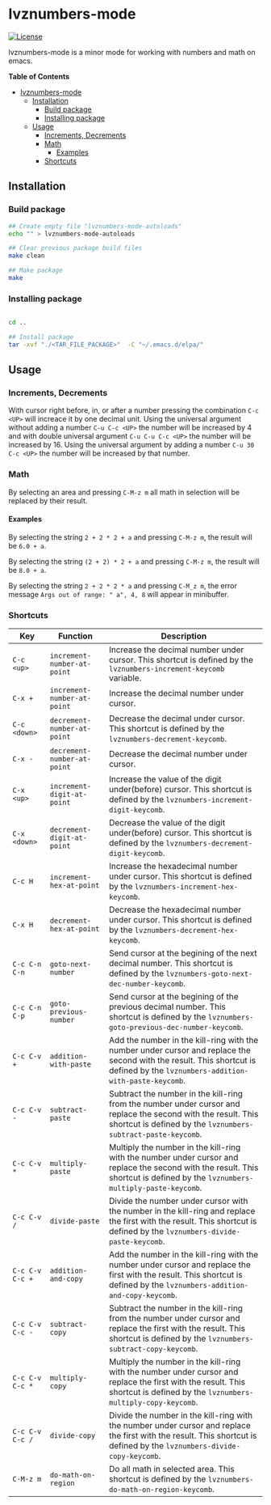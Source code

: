 # lvznumbers-mode
[![License](https://img.shields.io/:license-gpl3-blue.svg)](./COPYING)

lvznumbers-mode is a minor mode for working with numbers and math on emacs.

<!-- markdown-toc start - Don't edit this section. Run M-x markdown-toc-generate-toc again -->
**Table of Contents**

- [lvznumbers-mode](#lvznumbers-mode)
    - [Installation](#installation)
        - [Build package](#build-package)
        - [Installing package](#installing-package)
    - [Usage](#usage)
        - [Increments, Decrements](#increments-decrements)
        - [Math](#math)
            - [Examples](#examples)
        - [Shortcuts](#shortcuts)

<!-- markdown-toc end -->


## Installation

### Build package

```bash
## Create empty file "lvznumbers-mode-autoloads"
echo "" > lvznumbers-mode-autoloads

## Clear previous package build files
make clean

## Make package
make
```

### Installing package

```bash

cd ..

## Install package
tar -xvf "./<TAR_FILE_PACKAGE>"  -C "~/.emacs.d/elpa/"

```

## Usage

### Increments, Decrements

With cursor right before, in, or after a number pressing the combination `C-c <UP>` will increace it by one decimal unit.
Using the universal argument without adding a number `C-u C-c <UP>` the number will be increased by 4 and with double universal argument `C-u C-u C-c <UP>` the number will be increased by 16.
Using the universal argument by adding a number `C-u 30 C-c <UP>` the number will be increased by that number.

### Math ###

By selecting an area and pressing `C-M-z m` all math in selection will be replaced by their result.

#### Examples ####

By selecting the string `2 + 2 * 2 + a` and pressing `C-M-z m`, the result will be `6.0 + a`.

By selecting the string `(2 + 2) * 2 + a` and pressing `C-M-z m`, the result will be `8.0 + a`.

By selecting the string `2 + 2 * 2 * a` and pressing `C-M_z m`, the error message `Args out of range: " a", 4, 8` will appear in minibuffer.

### Shortcuts ###

Key | Function | Description
--- | --- | ---
`C-c <up>` | `increment-number-at-point` | Increase the decimal number under cursor. This shortcut is defined by the `lvznumbers-increment-keycomb` variable.
`C-x +` | `increment-number-at-point` | Increase the decimal number under cursor.
`C-c <down>` | `decrement-number-at-point` | Decrease the decimal under cursor. This shortcut is defined by the `lvznumbers-decrement-keycomb`.
`C-x -` | `decrement-number-at-point` | Decrease the decimal number under cursor.
`C-x <up>` | `increment-digit-at-point` | Increase the value of the digit under(before) cursor. This shortcut is defined by the `lvznumbers-increment-digit-keycomb`.
`C-x <down>` | `decrement-digit-at-point` | Decrease the value of the digit under(before) cursor. This shortcut is defined by the `lvznumbers-decrement-digit-keycomb`.
`C-c H` | `increment-hex-at-point` | Increase the hexadecimal number under cursor. This shortcut is defined by the `lvznumbers-increment-hex-keycomb`.
`C-x H` | `decrement-hex-at-point` | Decrease the hexadecimal number under cursor. This shortcut is defined by the `lvznumbers-decrement-hex-keycomb`.
`C-c C-n C-n` | `goto-next-number` | Send cursor at the begining of the next decimal number. This shortcut is defined by the `lvznumbers-goto-next-dec-number-keycomb`.
`C-c C-n C-p` | `goto-previous-number` | Send cursor at the begining of the previous decimal number. This shortcut is defined by the `lvznumbers-goto-previous-dec-number-keycomb`.
`C-c C-v +` | `addition-with-paste` | Add the number in the kill-ring with the number under cursor and replace the second with the result. This shortcut is defined by the `lvznumbers-addition-with-paste-keycomb`.
`C-c C-v -` | `subtract-paste` | Subtract the number in the kill-ring from the number under cursor and replace the second with the result. This shortcut is defined by the `lvznumbers-subtract-paste-keycomb`.
`C-c C-v *` | `multiply-paste` | Multiply the number in the kill-ring with the number under cursor and replace the second with the result. This shortcut is defined by the `lvznumbers-multiply-paste-keycomb`.
`C-c C-v /` | `divide-paste` | Divide the number under cursor with  the number in the kill-ring and replace the first with the result. This shortcut is defined by the `lvznumbers-divide-paste-keycomb`.
`C-c C-v C-c +` | `addition-and-copy` | Add the number in the kill-ring with the number under cursor and replace the first with the result. This shortcut is defined by the `lvznumbers-addition-and-copy-keycomb`.
`C-c C-v C-c -` | `subtract-copy` | Subtract the number in the kill-ring from the number under cursor and replace the first with the result. This shortcut is defined by the `lvznumbers-subtract-copy-keycomb`.
`C-c C-v C-c *` | `multiply-copy` | Multiply the number in the kill-ring with the number under cursor and replace the first with the result. This shortcut is defined by the `lvznumbers-multiply-copy-keycomb`.
`C-c C-v C-c /` | `divide-copy` | Divide the number in the kill-ring with the number under cursor and replace the first with the result. This shortcut is defined by the `lvznumbers-divide-copy-keycomb`.
`C-M-z m` | `do-math-on-region` | Do all math in selected area.  This shortcut is defined by the `lvznumbers-do-math-on-region-keycomb`.
